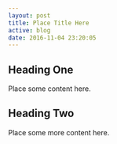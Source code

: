 ```yaml
---
layout: post
title: Place Title Here
active: blog
date: 2016-11-04 23:20:05
---
```


## Heading One
Place some content here.

## Heading Two
Place some more content here.